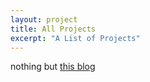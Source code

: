 ```yaml
---
layout: project
title: All Projects
excerpt: "A List of Projects"
---
```

nothing but [this blog](http://www.vinechen.com)
